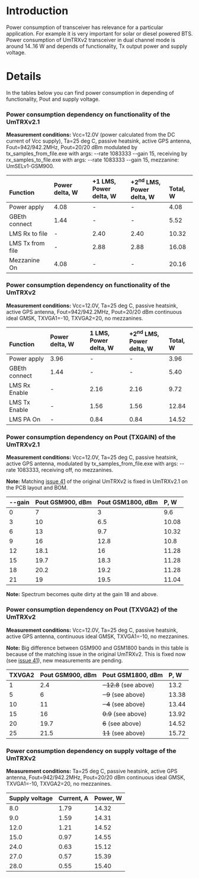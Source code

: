 # Introduction #

Power consumption of transceiver has relevance for a particular application.
For example it is very important for solar or diesel powered BTS.
Power consumption of UmTRXv2 transceiver in dual channel mode is around 14..16 W and depends of functionality, Tx output power and supply voltage.

# Details #

In the tables below you can find power consumption in depending of functionality, Pout and supply voltage.

### Power consumption dependency on functionality of the UmTRXv2.1 ###

**Measurement conditions:** Vcc=12.0V (power calculated from the DC current of Vcc supply), Ta=25 deg C, passive heatsink, active GPS antenna, Fout=942/942.2MHz, Pout=20/20 dBm modulated by tx\_samples\_from\_file.exe with args: --rate 1083333 --gain 15, receiving by rx\_samples\_to\_file.exe with args: --rate 1083333 --gain 15, mezzanine: UmSELv1-GSM900.

| <br />Function| **Power delta, W** | **+1 LMS,**<br />Power delta, W| **+2<sup>nd</sup> LMS,**<br />Power delta, W| <br />Total, W|
|:--------------|:-------------------|:-------------------------------|:--------------------------------------------|:--------------|
| Power apply   | 4.08               | -                              | -                                           | 4.08          |
| GBEth connect | 1.44               | -                              | -                                           | 5.52          |
| LMS Rx to file | -                  | 2.40                           | 2.40                                        | 10.32         |
| LMS Tx from file | -                  | 2.88                           | 2.88                                        | 16.08         |
| Mezzanine On  | 4.08               | -                              | -                                           | 20.16         |

### Power consumption dependency on functionality of the UmTRXv2 ###

**Measurement conditions:** Vcc=12.0V, Ta=25 deg C, passive heatsink, active GPS antenna, Fout=942/942.2MHz, Pout=20/20 dBm continuous ideal GMSK, TXVGA1=-10, TXVGA2=20, no mezzanines.

| <br />Function| **Power delta, W** | **1 LMS,**<br />Power delta, W| **+2<sup>nd</sup> LMS,**<br />Power delta, W| <br />Total, W|
|:--------------|:-------------------|:------------------------------|:--------------------------------------------|:--------------|
| Power apply   | 3.96               | -                             | -                                           | 3.96          |
| GBEth connect | 1.44               | -                             | -                                           | 5.40          |
| LMS Rx Enable | -                  | 2.16                          | 2.16                                        | 9.72          |
| LMS Tx Enable | -                  | 1.56                          | 1.56                                        | 12.84         |
| LMS PA On     | -                  | 0.84                          | 0.84                                        | 14.52         |

### Power consumption dependency on Pout (TXGAIN) of the UmTRXv2.1 ###

**Measurement conditions:** Vcc=12.0V, Ta=25 deg C, passive heatsink, active GPS antenna, modulated by tx\_samples\_from\_file.exe with args: --rate 1083333, receiving off, no mezzanines.

**Note:** Matching [issue 41](https://code.google.com/p/umtrx/issues/detail?id=41) of the original UmTRXv2 is fixed in UmTRXv2.1 on the PCB layout and BOM.

| **--gain** | **Pout GSM900, dBm**  | **Pout GSM1800, dBm** | **P, W** |
|:-----------|:----------------------|:----------------------|:---------|
| 0          | 7                     | 3                     | 9.6      |
| 3          | 10                    | 6.5                   | 10.08    |
| 6          | 13                    | 9.7                   | 10.32    |
| 9          | 16                    | 12.8                  | 10.8     |
| 12         | 18.1                  | 16                    | 11.28    |
| 15         | 19.7                  | 18.3                  | 11.28    |
| 18         | 20.2                  | 19.2                  | 11.28    |
| 21         | 19                    | 19.5                  | 11.04    |

**Note:** Spectrum becomes quite dirty at the gain 18 and above.

### Power consumption dependency on Pout (TXVGA2) of the UmTRXv2 ###

**Measurement conditions:** Vcc=12.0V, Ta=25 deg C, passive heatsink, active GPS antenna, continuous ideal GMSK, TXVGA1=-10, no mezzanines.

**Note:** Big difference between GSM900 and GSM1800 bands in this table is because of the matching issue in the original UmTRXv2. This is fixed now (see [issue 41](https://code.google.com/p/umtrx/issues/detail?id=41)), new measurements are pending.

| **TXVGA2** | **Pout GSM900, dBm**  | **Pout GSM1800, dBm** | **P, W** |
|:-----------|:----------------------|:----------------------|:---------|
| 1          | 2.4                   | ~~-12.8~~ (see above) | 13.2     |
| 5          | 6                     | ~~-9~~ (see above)    | 13.38    |
| 10         | 11                    | ~~-4~~ (see above)    | 13.44    |
| 15         | 16                    | ~~0.9~~ (see above)   | 13.92    |
| 20         | 19.7                  | ~~6~~ (see above)     | 14.52    |
| 25         | 21.5                  | ~~11~~ (see above)    | 15.72    |

### Power consumption dependency on supply voltage of the UmTRXv2 ###

**Measurement conditions:** Ta=25 deg C, passive heatsink, active GPS antenna, Fout=942/942.2MHz, Pout=20/20 dBm continuous ideal GMSK, TXVGA1=-10, TXVGA2=20, no mezzanines.

| **Supply voltage** | **Current, A** | **Power, W** |
|:-------------------|:---------------|:-------------|
| 8.0                | 1.79           | 14.32        |
| 9.0                | 1.59           | 14.31        |
| 12.0               | 1.21           | 14.52        |
| 15.0               | 0.97           | 14.55        |
| 24.0               | 0.63           | 15.12        |
| 27.0               | 0.57           | 15.39        |
| 28.0               | 0.55           | 15.40        |